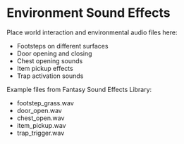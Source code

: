 # Environment Sound Effects

Place world interaction and environmental audio files here:
- Footsteps on different surfaces
- Door opening and closing
- Chest opening sounds
- Item pickup effects
- Trap activation sounds

Example files from Fantasy Sound Effects Library:
- footstep_grass.wav
- door_open.wav
- chest_open.wav
- item_pickup.wav
- trap_trigger.wav